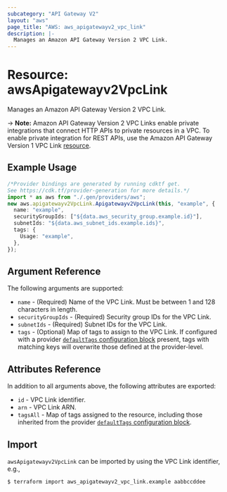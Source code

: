 ```yaml
---
subcategory: "API Gateway V2"
layout: "aws"
page_title: "AWS: aws_apigatewayv2_vpc_link"
description: |-
  Manages an Amazon API Gateway Version 2 VPC Link.
---
```


# Resource: awsApigatewayv2VpcLink

Manages an Amazon API Gateway Version 2 VPC Link.

\-> **Note:** Amazon API Gateway Version 2 VPC Links enable private integrations that connect HTTP APIs to private resources in a VPC.
To enable private integration for REST APIs, use the Amazon API Gateway Version 1 VPC Link [resource](/docs/providers/aws/r/api_gateway_vpc_link.html).

## Example Usage

```typescript
/*Provider bindings are generated by running cdktf get.
See https://cdk.tf/provider-generation for more details.*/
import * as aws from "./.gen/providers/aws";
new aws.apigatewayv2VpcLink.Apigatewayv2VpcLink(this, "example", {
  name: "example",
  securityGroupIds: ["${data.aws_security_group.example.id}"],
  subnetIds: "${data.aws_subnet_ids.example.ids}",
  tags: {
    Usage: "example",
  },
});

```

## Argument Reference

The following arguments are supported:

* `name` - (Required) Name of the VPC Link. Must be between 1 and 128 characters in length.
* `securityGroupIds` - (Required) Security group IDs for the VPC Link.
* `subnetIds` - (Required) Subnet IDs for the VPC Link.
* `tags` - (Optional) Map of tags to assign to the VPC Link. If configured with a provider [`defaultTags` configuration block](https://registry.terraform.io/providers/hashicorp/aws/latest/docs#default_tags-configuration-block) present, tags with matching keys will overwrite those defined at the provider-level.

## Attributes Reference

In addition to all arguments above, the following attributes are exported:

* `id` - VPC Link identifier.
* `arn` - VPC Link ARN.
* `tagsAll` - Map of tags assigned to the resource, including those inherited from the provider [`defaultTags` configuration block](https://registry.terraform.io/providers/hashicorp/aws/latest/docs#default_tags-configuration-block).

## Import

`awsApigatewayv2VpcLink` can be imported by using the VPC Link identifier, e.g.,

```console
$ terraform import aws_apigatewayv2_vpc_link.example aabbccddee
```
